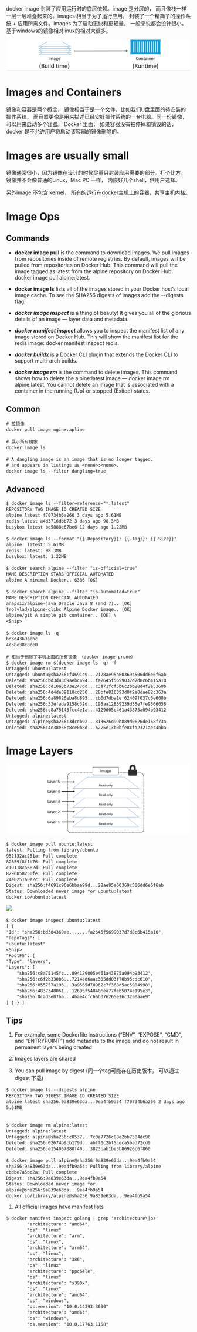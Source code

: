 docker image 封装了应用运行时的底层依赖。image 是分层的， 而且像栈一样一层一层堆叠起来的。images 相当于为了运行应用， 封装了一个精简了的操作系统 + 应用所需文件。images 为了启动更快和更轻量， 一般来说都会设计很小。基于windows的镜像相对linux的相对大很多。

![](https://raw.githubusercontent.com/feyfree/my-github-images/main/20220426163102-images-containers.png)

# Images and Containers

镜像和容器是两个概念， 镜像相当于是一个文件，比如我们U盘里面的待安装的操作系统， 而容器更像是用来描述已经安好操作系统的一台电脑。同一份镜像， 可以用来启动多个容器。 Docker 里面， 如果容器没有被停掉和销毁的话， docker 是不允许用户将启动该容器的镜像删除的。

# Images are usually small

镜像通常很小，因为镜像在设计的时候尽量只封装应用需要的部分。打个比方， 镜像并不会像普通的Linux，Mac PC 一样， 内嵌好几个shell，供用户选择。

另外image 不包含 kernel， 所有的运行在docker主机上的容器，共享主机内核。

# Image Ops

## Commands

- **docker image pull** is the command to download images. We pull images from repositories inside of remote registries. By default, images will be pulled from repositories on Docker Hub. This command will pull the image tagged as latest from the alpine repository on Docker Hub: docker image pull alpine:latest. 

- **docker image ls** lists all of the images stored in your Docker host’s local image cache. To see the SHA256 digests of images add the --digests flag.

- ***docker image inspect*** is a thing of beauty! It gives you all of the glorious details of an image — layer data and metadata.

- ***docker manifest inspect*** allows you to inspect the manifest list of any image stored on Docker Hub. This will show the manifest list for the redis image: docker manifest inspect redis. 

- ***docker buildx*** is a Docker CLI plugin that extends the Docker CLI to support multi-arch builds.

- ***docker image rm*** is the command to delete images. This command shows how to delete the alpine:latest image — docker image rm alpine:latest. You cannot delete an image that is associated with a container in the running (Up) or stopped (Exited) states.

## Common

```shell
# 拉镜像
docker pull image nginx:apline

# 展示所有镜像
docker image ls

# A dangling image is an image that is no longer tagged, 
# and appears in listings as <none>:<none>.
docker image ls --filter dangling=true
```

## Advanced

```text
$ docker image ls --filter=reference="*:latest"
REPOSITORY TAG IMAGE ID CREATED SIZE
alpine latest f70734b6a266 3 days ago 5.61MB
redis latest a4d3716dbb72 3 days ago 98.3MB
busybox latest be5888e67be6 12 days ago 1.22MB

$ docker image ls --format "{{.Repository}}: {{.Tag}}: {{.Size}}"
alpine: latest: 5.61MB
redis: latest: 98.3MB
busybox: latest: 1.22MB

$ docker search alpine --filter "is-official=true"
NAME DESCRIPTION STARS OFFICIAL AUTOMATED
alpine A minimal Docker.. 6386 [OK]

$ docker search alpine --filter "is-automated=true"
NAME DESCRIPTION OFFICIAL AUTOMATED
anapsix/alpine-java Oracle Java 8 (and 7).. [OK]
frolvlad/alpine-glibc Alpine Docker image.. [OK]
alpine/git A simple git container.. [OK] \
<Snip>

$ docker image ls -q
bd3d4369aebc
4e38e38c8ce0

# 相当于删除了本机上面的所有镜像 （docker image prune）
$ docker image rm $(docker image ls -q) -f
Untagged: ubuntu:latest
Untagged: ubuntu@sha256:f4691c9...2128ae95a60369c506dd6e6f6ab
Deleted: sha256:bd3d4369aebc494...fa2645f5699037d7d8c6b415a10
Deleted: sha256:cd10a3b73e247dd...c3a71fcf5b6c2bb28d4f2e5360b
Deleted: sha256:4d4de39110cd250...28bfe816393d0f2e0dae82c363a
Deleted: sha256:6a89826eba8d895...cb0d7dba1ef62409f037c6e608b
Deleted: sha256:33efada9158c32d...195aa12859239d35e7fe9566056
Deleted: sha256:c8a75145fcc4e1a...4129005e461a43875a094b93412
Untagged: alpine:latest
Untagged: alpine@sha256:3dcdb92...313626d99b889d0626de158f73a
Deleted: sha256:4e38e38c8ce0b8d...6225e13b0bfe8cfa2321aec4bba
```

# Image Layers

![](https://raw.githubusercontent.com/feyfree/my-github-images/main/20220426163139-image-layers.png)



```shell
$ docker image pull ubuntu:latest
latest: Pulling from library/ubuntu
952132ac251a: Pull complete
82659f8f1b76: Pull complete
c19118ca682d: Pull complete
8296858250fe: Pull complete
24e0251a0e2c: Pull complete
Digest: sha256:f4691c96e6bbaa99d...28ae95a60369c506dd6e6f6ab
Status: Downloaded newer image for ubuntu:latest
docker.io/ubuntu:latest
```

![](https://tcs.teambition.net/storage/312g5403aa63331b4e2adbc53d7a6c685064?Signature=eyJhbGciOiJIUzI1NiIsInR5cCI6IkpXVCJ9.eyJBcHBJRCI6IjU5Mzc3MGZmODM5NjMyMDAyZTAzNThmMSIsIl9hcHBJZCI6IjU5Mzc3MGZmODM5NjMyMDAyZTAzNThmMSIsIl9vcmdhbml6YXRpb25JZCI6IiIsImV4cCI6MTY1MDUzNDMzMiwiaWF0IjoxNjQ5OTI5NTMyLCJyZXNvdXJjZSI6Ii9zdG9yYWdlLzMxMmc1NDAzYWE2MzMzMWI0ZTJhZGJjNTNkN2E2YzY4NTA2NCJ9.D6cDaP4ue3Y1V7nXDtPmzW92rr3sJ8LX9kmfllUeTuI&download=image.png "")

```text
$ docker image inspect ubuntu:latest
[ {
"Id": "sha256:bd3d4369ae.......fa2645f5699037d7d8c6b415a10",
"RepoTags": [
"ubuntu:latest"
<Snip>
"RootFS": {
"Type": "layers",
"Layers": [
    "sha256:c8a75145fc...894129005e461a43875a094b93412",
    "sha256:c6f2b330b6...7214ed6aac305dd03f70b95cdc610",
    "sha256:055757a193...3a9565d78962c7f368d5ac5984998",
    "sha256:4837348061...12695f548406ea77feb5074e195e3",
    "sha256:0cad5e07ba...4bae4cfc66b376265e16c32a0aae9"
] } } ]
```

## Tips

1. For example, some Dockerfile instructions (“ENV”, “EXPOSE”, “CMD”, and “ENTRYPOINT”) add metadata to the image and do not result in permanent layers being created

1. Images layers are shared

1. You can pull image by digest (同一个tag可能存在历史版本， 可以通过digest 下载)

```text
$ docker image ls --digests alpine
REPOSITORY TAG DIGEST IMAGE ID CREATED SIZE
alpine latest sha256:9a839e63da...9ea4fb9a54 f70734b6a266 2 days ago 5.61MB


$ docker image rm alpine:latest
Untagged: alpine:latest
Untagged: alpine@sha256:c0537...7c0a7726c88e2bb7584dc96
Deleted: sha256:02674b9cb179d...abff0c2bf5ceca5bad72cd9
Deleted: sha256:e154057080f40...3823bab1be5b86926c6f860

$ docker image pull alpine@sha256:9a839e63da...9ea4fb9a54
sha256:9a839e63da...9ea4fb9a54: Pulling from library/alpine
cbdbe7a5bc2a: Pull complete
Digest: sha256:9a839e63da...9ea4fb9a54
Status: Downloaded newer image for alpine@sha256:9a839e63da...9ea4fb9a54
docker.io/library/alpine@sha256:9a839e63da...9ea4fb9a54
```

1. All official images have manifest lists

```shell
$ docker manifest inspect golang | grep 'architecture\|os'
        "architecture": "amd64",
        "os": "linux"
        "architecture": "arm",
        "os": "linux",
        "architecture": "arm64",
        "os": "linux",
        "architecture": "386",
        "os": "linux"
        "architecture": "ppc64le",
        "os": "linux"
        "architecture": "s390x",
        "os": "linux"
        "architecture": "amd64",
        "os": "windows",
        "os.version": "10.0.14393.3630"
        "architecture": "amd64",
        "os": "windows",
        "os.version": "10.0.17763.1158"
```



